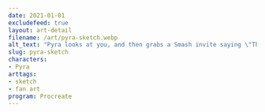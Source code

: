 ```yaml
---
date: 2021-01-01
excludefeed: true
layout: art-detail
filename: /art/pyra-sketch.webp
alt_text: "Pyra looks at you, and then grabs a Smash invite saying \"Thanks for the smash invite, Rex!\""
slug: pyra-sketch
characters:
- Pyra
arttags:
- sketch
- fan art
program: Procreate
---
```

